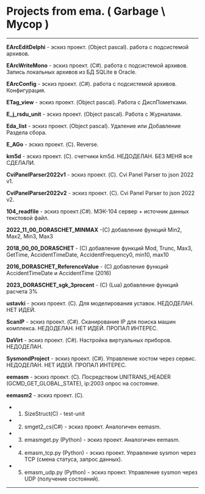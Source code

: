 # Projects from ema. ( Garbage \ Мусор )

----------------------------------

  **EArcEditDelphi** -  эскиз проект. (Object pascal). работа с подсистемой архивов.
  
  **EArcWriteMono** -  эскиз проект. (C#). работа с подсистемой архивов. Запись локальных архивов из БД SQLite в Oracle.
  
  **EArcConfig** -  эскиз проект. (C#). работа с подсистемой архивов. Конфигурация.

  **ETag_view** -  эскиз проект. (Object pascal). Работа с ДиспПометками.

  **E_j_rsdu_unit** -  эскиз проект. (Object pascal). Работа с Журналами.

  **Eda_list** -  эскиз проект. (Object pascal). Удаление или Добавление Раздела сбора.

  **E_AGo** -  эскиз проект. (C). Reverse.

  **km5d** -  эскиз проект. (C). счетчики km5d. НЕДОДЕЛАН. БЕЗ МЕНЯ все СДЕЛАЛИ.

  **CviPanelParser2022v1** -  эскиз проект. (C). Cvi Panel Parser to json 2022 v1.

  **CviPanelParser2022v2** -  эскиз проект. (C). Cvi Panel Parser to json 2022 v2.

  **104_readfile** -  эскиз проект.(C#). МЭК-104 сервер + источник данных текстовой файл.

  **2022_11_00_DORASCHET_MINMAX** -(C)  добавление функций Min2, Max2, Min3, Max3 

  **2018_00_00_DORASCHET**  - (C) добавление функций Mod, Trunc, Max3, GetTime, AccidentTimeDate, AccidentFrequency0, min10, max10

  **2016_DORASCHET_ReferenceValue** - (C) добавление функций AccidentTimeDate и AccidentTime (2016)

  **2023_DORASCHET_sgk_3procent** - (C) (Lua) добавление функций расчета 3%
  
  **ustavki** -  эскиз проект. (C). Для моделирования уставок. НЕДОДЕЛАН. НЕТ ИДЕЙ. 
  
  **ScanIP** -  эскиз проект. (C#). Сканирование IP для поиска машин комплекса. НЕДОДЕЛАН. НЕТ ИДЕЙ. ПРОПАЛ ИНТЕРЕС.

  **DaVirt** -  эскиз проект. (C#). Настройка виртуальных приборов. НЕДОДЕЛАН.
  
  **SysmondProject** -  эскиз проект. (C#). Управление хостом через сервис. НЕДОДЕЛАН. НЕТ ИДЕЙ. ПРОПАЛ ИНТЕРЕС.  

  **eemasm** - эскиз проект. (C). Посредством UNITRANS_HEADER (GCMD_GET_GLOBAL_STATE), ip:2003 опрос на состояние.
  
  **eemasm2** - эскиз проект. (C).
 
* 1. SizeStruct(C) - test-unit
* 2. smget2_cs(C#)  - эскиз проект. Аналогичен eemasm.
* 3. emasmget.py (Python) - эскиз проект. Аналогичен eemasm.
* 4. emasm_tcp.py (Python) - эскиз проект. Управление sysmon через TCP (смена статуса, запрос данных).
* 5. emasm_udp.py (Python) - эскиз проект. Управление sysmon через UDP (получение состояний).


-----------------------------------  
